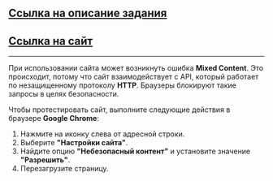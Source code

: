## [Ссылка на описание задания](https://knowing-owner-ff2.notion.site/555cdc7bcd274c47a2d9fb9e84a84db7)

## [Ссылка на сайт](https://seven-winds-studio-test-task.vercel.app/)

---

При использовании сайта может возникнуть ошибка **Mixed Content**. Это происходит, потому что сайт взаимодействует с API, который работает по незащищенному протоколу **HTTP**. Браузеры блокируют такие запросы в целях безопасности.


Чтобы протестировать сайт, выполните следующие действия в браузере **Google Chrome**:

1. Нажмите на иконку слева от адресной строки.
2. Выберите **"Настройки сайта"**.
3. Найдите опцию **"Небезопасный контент"** и установите значение **"Разрешить"**.
4. Перезагрузите страницу.

